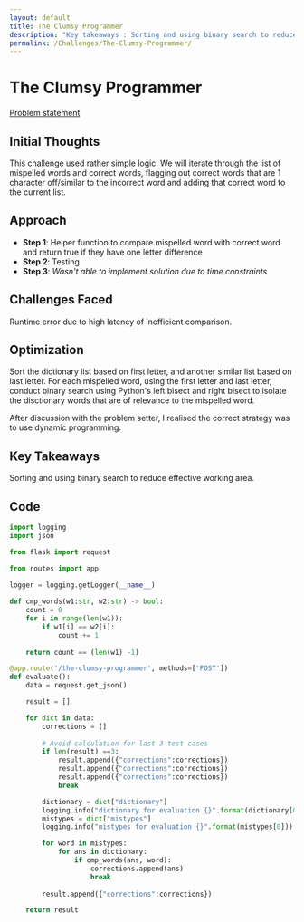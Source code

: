 ```yaml
---
layout: default
title: The Clumsy Programmer
description: "Key takeaways : Sorting and using binary search to reduce effective working area"
permalink: /Challenges/The-Clumsy-Programmer/
---
```


# The Clumsy Programmer

[Problem statement](/Challenges/The-Clumsy-Programmer/Problem-statement)

## Initial Thoughts

This challenge used rather simple logic. We will iterate through the list of mispelled words and correct words, flagging out correct words that are 1 character off/similar to the incorrect word and adding that correct word to the current list.

## Approach

- **Step 1**: Helper function to compare mispelled word with correct word and return true if they have one letter difference
- **Step 2**: Testing
- **Step 3**: *Wasn't able to implement solution due to time constraints*

## Challenges Faced

Runtime error due to high latency of inefficient comparison.

## Optimization

Sort the dictionary list based on first letter, and another similar list based on last letter.
For each mispelled word, using the first letter and last letter, conduct binary search using Python's left bisect and right bisect to isolate the disctionary words that are of relevance to the mispelled word.

After discussion with the problem setter, I realised the correct strategy was to use dynamic programming.

## Key Takeaways

Sorting and using binary search to reduce effective working area.

## Code

``` python
import logging
import json

from flask import request

from routes import app

logger = logging.getLogger(__name__)
    
def cmp_words(w1:str, w2:str) -> bool:
    count = 0
    for i in range(len(w1)):
        if w1[i] == w2[i]:
            count += 1
    
    return count == (len(w1) -1)

@app.route('/the-clumsy-programmer', methods=['POST'])
def evaluate():
    data = request.get_json()

    result = []

    for dict in data:
        corrections = []
        
        # Avoid calculation for last 3 test cases
        if len(result) ==3:
            result.append({"corrections":corrections})
            result.append({"corrections":corrections})
            result.append({"corrections":corrections})
            break

        dictionary = dict["dictionary"]
        logging.info("dictionary for evaluation {}".format(dictionary[0]))
        mistypes = dict["mistypes"]
        logging.info("mistypes for evaluation {}".format(mistypes[0]))

        for word in mistypes:
            for ans in dictionary:
                if cmp_words(ans, word):
                    corrections.append(ans)
                    break
        
        result.append({"corrections":corrections})

    return result
```
